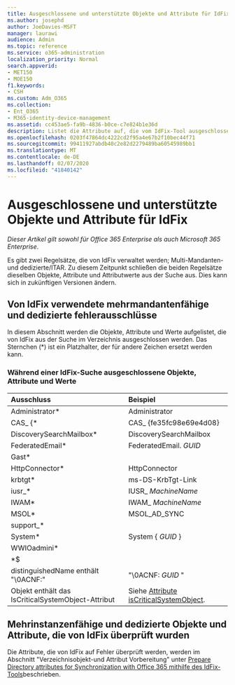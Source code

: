 ```yaml
---
title: Ausgeschlossene und unterstützte Objekte und Attribute für IdFix
ms.author: josephd
author: JoeDavies-MSFT
manager: laurawi
audience: Admin
ms.topic: reference
ms.service: o365-administration
localization_priority: Normal
search.appverid:
- MET150
- MOE150
f1.keywords:
- CSH
ms.custom: Adm_O365
ms.collection:
- Ent_O365
- M365-identity-device-management
ms.assetid: cc453ae5-fa9b-4836-b0ce-c7e824b1e36d
description: Listet die Attribute auf, die vom IdFix-Tool ausgeschlossen und unterstützt werden.
ms.openlocfilehash: 0203f47864dc4222cd2f95a4e67b2f10bec44f71
ms.sourcegitcommit: 99411927abdb40c2e82d2279489ba60545989bb1
ms.translationtype: MT
ms.contentlocale: de-DE
ms.lasthandoff: 02/07/2020
ms.locfileid: "41840142"
---
```

# <a name="idfix-excluded-and-supported-objects-and-attributes"></a>Ausgeschlossene und unterstützte Objekte und Attribute für IdFix

*Dieser Artikel gilt sowohl für Office 365 Enterprise als auch Microsoft 365 Enterprise*.

Es gibt zwei Regelsätze, die von IdFix verwaltet werden; Multi-Mandanten-und dedizierte/ITAR. Zu diesem Zeitpunkt schließen die beiden Regelsätze dieselben Objekte, Attribute und Attributwerte aus der Suche aus. Dies kann sich in zukünftigen Versionen ändern.
  
## <a name="multi-tenant-and-dedicated-error-exclusions-used-by-idfix"></a>Von IdFix verwendete mehrmandantenfähige und dedizierte fehlerausschlüsse
In diesem Abschnitt werden die Objekte, Attribute und Werte aufgelistet, die von IdFix aus der Suche im Verzeichnis ausgeschlossen werden. Das Sternchen (\*) ist ein Platzhalter, der für andere Zeichen ersetzt werden kann.
  
### <a name="objects-attributes-and-values-excluded-during-an-idfix-search"></a>Während einer IdFix-Suche ausgeschlossene Objekte, Attribute und Werte

|**Ausschluss**|**Beispiel**|
|:-----|:-----|
|Administrator\* |Administrator |
|CAS_ {\*  |CAS_ {fe35fc98e69e4d08} |
|DiscoverySearchMailbox\*  |DiscoverySearchMailbox  |
|FederatedEmail\* |FederatedEmail. *GUID* |
|Gast\* ||
|HttpConnector\*  |HttpConnector |
|krbtgt\* |ms-DS-KrbTgt-Link |
|iusr_\* |IUSR_ *MachineName* |
|IWAM\*  |IWAM_ *MachineName* |
|MSOL\* |MSOL_AD_SYNC |
|support_\* ||
|System\* |System { *GUID* }|
|WWIOadmini\*  ||
|\*$ ||
|distinguishedName enthält "\0ACNF:"|"\0ACNF: *GUID* " |
|Objekt enthält das IsCriticalSystemObject-Attribut |Siehe [Attribute isCriticalSystemObject](https://go.microsoft.com/fwlink/p/?LinkId=401169). |
   
## <a name="multi-tenant-and-dedicated-objects-and-attributes-checked-by-idfix"></a>Mehrinstanzenfähige und dedizierte Objekte und Attribute, die von IdFix überprüft wurden
Die Attribute, die von IdFix auf Fehler überprüft werden, werden im Abschnitt "Verzeichnisobjekt-und Attribut Vorbereitung" unter [Prepare Directory attributes for Synchronization with Office 365 mithilfe des IdFix-Tools](prepare-directory-attributes-for-synch-with-idfix.md)beschrieben.
  

